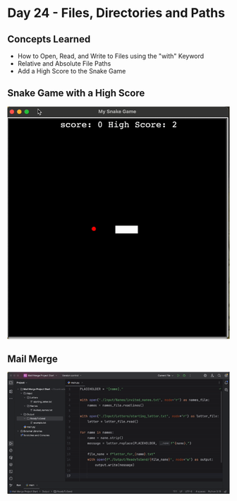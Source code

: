 # Day 24 - Files, Directories and Paths
## Concepts Learned
- How to Open, Read, and Write to Files using the "with" Keyword
- Relative and Absolute File Paths
- Add a High Score to the Snake Game
## Snake Game with a High Score
![Day 24 Code Demo](../gifs/Day024-1.gif)
## Mail Merge
![Day 24 Code Demo](../gifs/Day024-2.gif)

